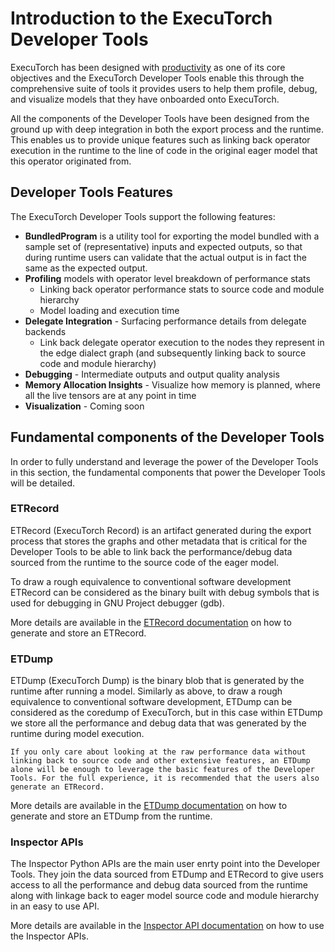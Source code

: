 # Introduction to the ExecuTorch Developer Tools

ExecuTorch has been designed with [productivity](./intro-overview.md) as one of its core objectives and the ExecuTorch Developer Tools enable this through the comprehensive suite of tools it provides users to help them profile, debug, and visualize models that they have onboarded onto ExecuTorch.

All the components of the Developer Tools have been designed from the ground up with deep integration in both the export process and the runtime. This enables us to provide unique features such as linking back operator execution in the runtime to the line of code in the original eager model that this operator originated from.

## Developer Tools Features

The ExecuTorch Developer Tools support the following features:

- **BundledProgram** is a utility tool for exporting the model bundled with a sample set of (representative) inputs and expected outputs, so that during runtime users can validate that the actual output is in fact the same as the expected output.
- **Profiling** models with operator level breakdown of performance stats
    - Linking back operator performance stats to source code and module hierarchy
    - Model loading and execution time
- **Delegate Integration** - Surfacing performance details from delegate backends
    - Link back delegate operator execution to the nodes they represent in the edge dialect graph (and subsequently linking back to source code and module hierarchy)
- **Debugging** - Intermediate outputs and output quality analysis
- **Memory Allocation Insights** - Visualize how memory is planned, where all the live tensors are at any point in time
- **Visualization** - Coming soon

## Fundamental components of the Developer Tools

In order to fully understand and leverage the power of the Developer Tools in this section, the fundamental components that power the Developer Tools will be detailed.

### ETRecord
ETRecord (ExecuTorch Record) is an artifact generated during the export process that stores the graphs and other metadata that is critical for the Developer Tools to be able to link back the performance/debug data sourced from the runtime to the source code of the eager model.

To draw a rough equivalence to conventional software development ETRecord can be considered as the binary built with debug symbols that is used for debugging in GNU Project debugger (gdb).

More details are available in the [ETRecord documentation](sdk-etrecord.rst) on how to generate and store an ETRecord.

### ETDump
ETDump (ExecuTorch Dump) is the binary blob that is generated by the runtime after running a model. Similarly as above, to draw a rough equivalence to conventional software development, ETDump can be considered as the coredump of ExecuTorch, but in this case within ETDump we store all the performance and debug data that was generated by the runtime during model execution.

```{note}
If you only care about looking at the raw performance data without linking back to source code and other extensive features, an ETDump alone will be enough to leverage the basic features of the Developer Tools. For the full experience, it is recommended that the users also generate an ETRecord.
```

More details are available in the [ETDump documentation](sdk-etdump.md) on how to generate and store an ETDump from the runtime.


### Inspector APIs
The Inspector Python APIs are the main user enrty point into the Developer Tools. They join the data sourced from ETDump and ETRecord to give users access to all the performance and debug data sourced from the runtime along with linkage back to eager model source code and module hierarchy in an easy to use API.

More details are available in the [Inspector API documentation](sdk-inspector.rst) on how to use the Inspector APIs.
